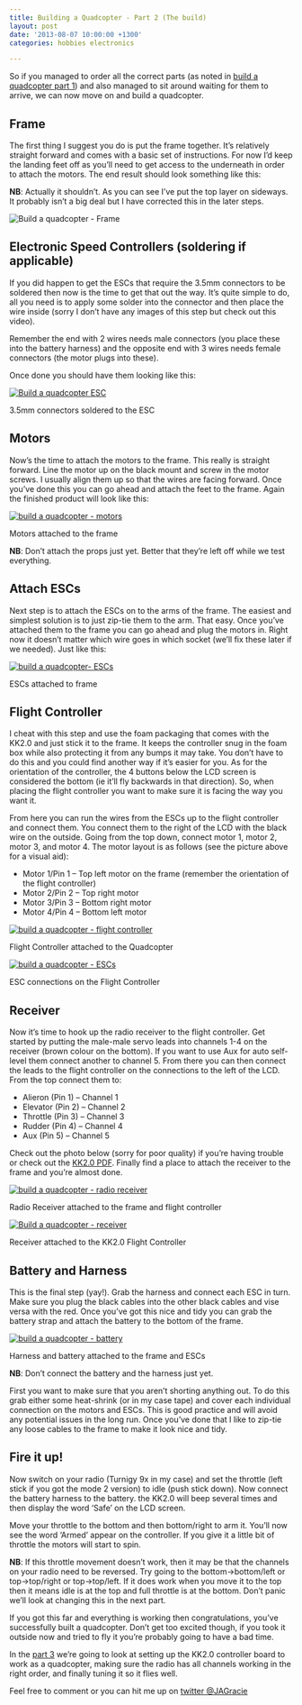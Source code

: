 ```yaml
---
title: Building a Quadcopter - Part 2 (The build)
layout: post
date: '2013-08-07 10:00:00 +1300'
categories: hobbies electronics

---
```


So if you managed to order all the correct parts (as noted in [build a quadcopter part 1](https://veb.co.nz/hobbies/electronics/2013/08/06/build-a-quadcopter-part-1.html)) and also managed to sit around waiting for them to arrive, we can now move on and build a quadcopter.

## Frame

The first thing I suggest you do is put the frame together. It’s relatively straight forward and comes with a basic set of instructions. For now I’d keep the landing feet off as you’ll need to get access to the underneath in order to attach the motors. The end result should look something like this:

**NB**: Actually it shouldn’t. As you can see I’ve put the top layer on sideways. It probably isn’t a big deal but I have corrected this in the later steps.

![Build a quadcopter - Frame](https://i.imgur.com/p8888Sa.png)

## Electronic Speed Controllers (soldering if applicable)

If you did happen to get the ESCs that require the 3.5mm connectors to be soldered then now is the time to get that out the way. It’s quite simple to do, all you need is to apply some solder into the connector and then place the wire inside (sorry I don’t have any images of this step but check out this video).

Remember the end with 2 wires needs male connectors (you place these into the battery harness) and the opposite end with 3 wires needs female connectors (the motor plugs into these).

Once done you should have them looking like this:

[![Build a quadcopter ESC](https://i.imgur.com/tfidtNO.png)](https://i.imgur.com/tfidtNO.png)

3.5mm connectors soldered to the ESC

## Motors

Now’s the time to attach the motors to the frame. This really is straight forward. Line the motor up on the black mount and screw in the motor screws. I usually align them up so that the wires are facing forward. Once you’ve done this you can go ahead and attach the feet to the frame. Again the finished product will look like this:

[![build a quadcopter - motors](https://i.imgur.com/oisdbTn.png)](https://i.imgur.com/oisdbTn.png)

Motors attached to the frame

**NB**: Don’t attach the props just yet. Better that they’re left off while we test everything.

## Attach ESCs

Next step is to attach the ESCs on to the arms of the frame. The easiest and simplest solution is to just zip-tie them to the arm. That easy. Once you’ve attached them to the frame you can go ahead and plug the motors in. Right now it doesn’t matter which wire goes in which socket (we’ll fix these later if we needed). Just like this:

[![build a quadcopter- ESCs](https://i.imgur.com/9DUNQNI.png)](https://i.imgur.com/9DUNQNI.png)

ESCs attached to frame

## Flight Controller

I cheat with this step and use the foam packaging that comes with the KK2.0 and just stick it to the frame. It keeps the controller snug in the foam box while also protecting it from any bumps it may take. You don’t have to do this and you could find another way if it’s easier for you. As for the orientation of the controller, the 4 buttons below the LCD screen is considered the bottom (ie it’ll fly backwards in that direction). So, when placing the flight controller you want to make sure it is facing the way you want it.

From here you can run the wires from the ESCs up to the flight controller and connect them. You connect them to the right of the LCD with the black wire on the outside. Going from the top down, connect motor 1, motor 2, motor 3, and motor 4. The motor layout is as follows (see the picture above for a visual aid):

- Motor 1/Pin 1 – Top left motor on the frame (remember the orientation of the flight controller)
- Motor 2/Pin 2 – Top right motor
- Motor 3/Pin 3 – Bottom right motor
- Motor 4/Pin 4 – Bottom left motor

[![build a quadcopter - flight controller](https://i.imgur.com/jCBhEw1.png)](https://i.imgur.com/jCBhEw1.png)

Flight Controller attached to the Quadcopter

[![build a quadcopter - ESCs](https://i.imgur.com/5vTFzhM.png)](https://i.imgur.com/5vTFzhM.png)

ESC connections on the Flight Controller

## Receiver

Now it’s time to hook up the radio receiver to the flight controller. Get started by putting the male-male servo leads into channels 1-4 on the receiver (brown colour on the bottom). If you want to use Aux for auto self-level them connect another to channel 5. From there you can then connect the leads to the flight controller on the connections to the left of the LCD. From the top connect them to:

- Alieron (Pin 1) – Channel 1
- Elevator (Pin 2) – Channel 2
- Throttle (Pin 3) – Channel 3
- Rudder (Pin 4) – Channel 4
- Aux (Pin 5) – Channel 5

Check out the photo below (sorry for poor quality) if you’re having trouble or check out the [KK2.0 PDF](http://www.hobbyking.com/hobbyking/store/uploads/181270330X7478X47.pdf). Finally find a place to attach the receiver to the frame and you’re almost done.

[![build a quadcopter - radio receiver](https://i.imgur.com/gsUOr1I.png)](https://i.imgur.com/gsUOr1I.png)

Radio Receiver attached to the frame and flight controller

[![Build a quadcopter - receiver](https://i.imgur.com/zpsdIUN.png)](https://i.imgur.com/zpsdIUN.png)

Receiver attached to the KK2.0 Flight Controller

## Battery and Harness

This is the final step (yay!). Grab the harness and connect each ESC in turn. Make sure you plug the black cables into the other black cables and vise versa with the red. Once you’ve got this nice and tidy you can grab the battery strap and attach the battery to the bottom of the frame.

[![build a quadcopter - battery](https://i.imgur.com/FxurwvQ.png)](https://i.imgur.com/FxurwvQ.png)

Harness and battery attached to the frame and ESCs

**NB**: Don’t connect the battery and the harness just yet.

First you want to make sure that you aren’t shorting anything out. To do this grab either some heat-shrink (or in my case tape) and cover each individual connection on the motors and ESCs. This is good practice and will avoid any potential issues in the long run. Once you’ve done that I like to zip-tie any loose cables to the frame to make it look nice and tidy.

## Fire it up!

Now switch on your radio (Turnigy 9x in my case) and set the throttle (left stick if you got the mode 2 version) to idle (push stick down). Now connect the battery harness to the battery. the KK2.0 will beep several times and then display the word ‘Safe’ on the LCD screen.

Move your throttle to the bottom and then bottom/right to arm it. You’ll now see the word ‘Armed’ appear on the controller. If you give it a little bit of throttle the motors will start to spin.

**NB**: If this throttle movement doesn’t work, then it may be that the channels on your radio need to be reversed. Try going to the bottom->bottom/left or top->top/right or top->top/left. If it does work when you move it to the top then it means idle is at the top and full throttle is at the bottom. Don’t panic we’ll look at changing this in the next part.

If you got this far and everything is working then congratulations, you’ve successfully built a quadcopter. Don’t get too excited though, if you took it outside now and tried to fly it you’re probably going to have a bad time.

In the [part 3](http://veb.co.nz/hobbies/electronics/2013/08/06/build-a-quadcopter-part-3.html) we’re going to look at setting up the KK2.0 controller board to work as a quadcopter, making sure the radio has all channels working in the right order, and finally tuning it so it flies well.

Feel free to comment or you can hit me up on [twitter @JAGracie](https://twitter.com/JAGracie)